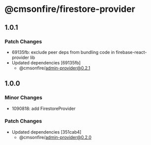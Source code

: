 # @cmsonfire/firestore-provider

## 1.0.1

### Patch Changes

- 69135fb: exclude peer deps from bundling code in firebase-react-provider lib
- Updated dependencies [69135fb]
  - @cmsonfire/admin-provider@0.2.1

## 1.0.0

### Minor Changes

- 1090818: add FirestoreProvider

### Patch Changes

- Updated dependencies [351cab4]
  - @cmsonfire/admin-provider@0.2.0
